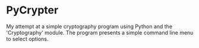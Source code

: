 # PyCrypter
My attempt at a simple cryptography program using Python and the 'Cryptography' module. The program presents a simple command line menu to select options.
